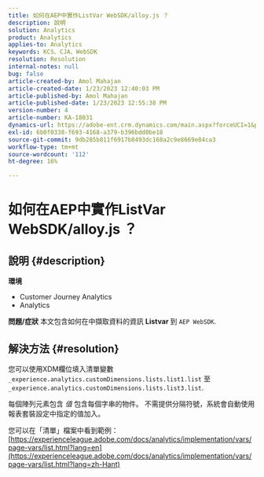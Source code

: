 ```yaml
---
title: 如何在AEP中實作ListVar WebSDK/alloy.js ？
description: 說明
solution: Analytics
product: Analytics
applies-to: Analytics
keywords: KCS、CJA、WebSDK
resolution: Resolution
internal-notes: null
bug: false
article-created-by: Amol Mahajan
article-created-date: 1/23/2023 12:40:03 PM
article-published-by: Amol Mahajan
article-published-date: 1/23/2023 12:55:38 PM
version-number: 4
article-number: KA-18031
dynamics-url: https://adobe-ent.crm.dynamics.com/main.aspx?forceUCI=1&pagetype=entityrecord&etn=knowledgearticle&id=ea81f808-1b9b-ed11-aad1-6045bd006239
exl-id: 6b0f0338-f693-4168-a379-b396bdd0be18
source-git-commit: 9db285b811f6917b8493dc168a2c9e8669e84ca3
workflow-type: tm+mt
source-wordcount: '112'
ht-degree: 16%

---
```


# 如何在AEP中實作ListVar WebSDK/alloy.js ？

## 說明 {#description}

<b>環境</b>
- Customer Journey Analytics
- Analytics



<b>問題/症狀</b>
本文包含如何在中擷取資料的資訊 <b>Listvar </b>到 `AEP WebSDK`.


## 解決方法 {#resolution}

您可以使用XDM欄位填入清單變數<br>
`_experience.analytics.customDimensions.lists.list1.list` 至 `_experience.analytics.customDimensions.lists.list3.list`.

每個陣列元素包含 *值* 包含每個字串的物件。 不需提供分隔符號，系統會自動使用報表套裝設定中指定的值加入。

您可以在「清單」檔案中看到範例： [https://experienceleague.adobe.com/docs/analytics/implementation/vars/page-vars/list.html?lang=en](https://experienceleague.adobe.com/docs/analytics/implementation/vars/page-vars/list.html?lang=zh-Hant)

